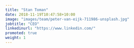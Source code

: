 ```yaml
---
title: "Stan Toman"
date: 2018-11-19T10:47:58+10:00
image: "images/team/peter-van-eijk-711986-unsplash.jpg"
jobtitle: "CEO"
linkedinurl: "https://www.linkedin.com/"
promoted: true
weight: 1
---
```



